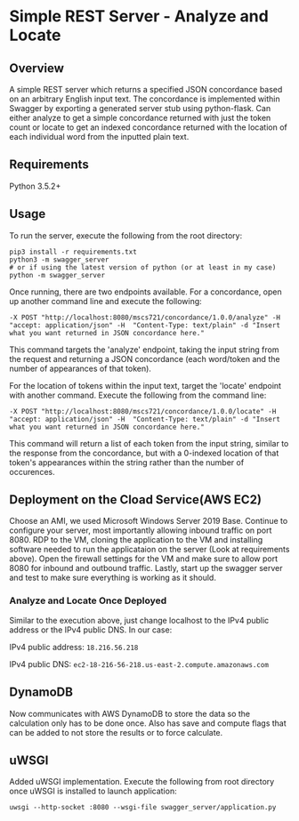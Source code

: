 # Simple REST Server - Analyze and Locate

## Overview
A simple REST server which returns a specified JSON concordance based on an arbitrary English input
text. The concordance is implemented within Swagger by exporting a generated
server stub using python-flask. Can either analyze to get a simple concordance returned with just the token count or locate to get an indexed concordance returned with the location of each individual word from the inputted plain text.

## Requirements
Python 3.5.2+

## Usage
To run the server, execute the following from the root directory:

```
pip3 install -r requirements.txt
python3 -m swagger_server 
# or if using the latest version of python (or at least in my case)
python -m swagger_server
```

Once running, there are two endpoints available. For a concordance, open up another command line and execute the following: 

```
-X POST "http://localhost:8080/mscs721/concordance/1.0.0/analyze" -H  "accept: application/json" -H  "Content-Type: text/plain" -d "Insert what you want returned in JSON concordance here."
```

This command targets the 'analyze' endpoint, taking the input string from the request and returning a JSON concordance (each word/token and the number of appearances of that token).

For the location of tokens within the input text, target the 'locate' endpoint with another command. Execute the following from the command line:

```
-X POST "http://localhost:8080/mscs721/concordance/1.0.0/locate" -H  "accept: application/json" -H  "Content-Type: text/plain" -d "Insert what you want returned in JSON concordance here."
```
This command will return a list of each token from the input string, similar to the response from the concordance, but with a 0-indexed location of that token's appearances within the string rather than the number of occurences.


## Deployment on the Cload Service(AWS EC2)

Choose an AMI, we used Microsoft Windows Server 2019 Base. Continue to configure your server, most importantly allowing inbound traffic on port 8080. RDP to the VM, cloning the application to the VM and installing software needed to run the applicataion on the server (Look at requirements above). Open the firewall settings for the VM and make sure to allow port 8080 for inbound and outbound traffic. Lastly, start up the swagger server and test to make sure everything is working as it should.


### Analyze and Locate Once Deployed

Similar to the execution above, just change localhost to the IPv4 public address or the IPv4 public DNS. In our case:

IPv4 public address: ```18.216.56.218```

IPv4 public DNS: ```ec2-18-216-56-218.us-east-2.compute.amazonaws.com```

## DynamoDB

Now communicates with AWS DynamoDB to store the data so the calculation only has to be done once. Also has save and compute flags that can be added to not store the results or to force calculate.

## uWSGI 

Added uWSGI implementation. Execute the following from root directory once uWSGI is installed to launch application:

```
uwsgi --http-socket :8080 --wsgi-file swagger_server/application.py
```